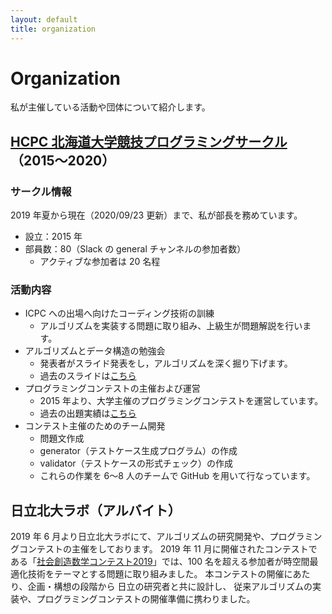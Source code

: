 ```yaml
---
layout: default
title: organization
---
```


# Organization
私が主催している活動や団体について紹介します。

## [HCPC 北海道大学競技プログラミングサークル](https://hcpc-hokudai.github.io/)（2015〜2020）

### サークル情報

2019 年夏から現在（2020/09/23 更新）まで、私が部長を務めています。

- 設立：2015 年
- 部員数：80（Slack の general チャンネルの参加者数）
    - アクティブな参加者は 20 名程

### 活動内容
- ICPC への出場へ向けたコーディング技術の訓練
    - アルゴリズムを実装する問題に取り組み、上級生が問題解説を行います。
- アルゴリズムとデータ構造の勉強会
    - 発表者がスライド発表をし，アルゴリズムを深く掘り下げます。
    - 過去のスライドは[こちら](https://hcpc-hokudai.github.io/activities.html)
- プログラミングコンテストの主催および運営
    - 2015 年より、大学主催のプログラミングコンテストを運営しています。
    - 過去の出題実績は[こちら](https://hcpc-hokudai.github.io/activities.html)
- コンテスト主催のためのチーム開発
    - 問題文作成
    - generator（テストケース生成プログラム）の作成
    - validator（テストケースの形式チェック）の作成
    - これらの作業を 6〜8 人のチームで GitHub を用いて行なっています。

## 日立北大ラボ（アルバイト）
2019 年 6 月より日立北大ラボにて、アルゴリズムの研究開発や、プログラミングコンテストの主催をしております。
2019 年 11 月に開催されたコンテストである「[社会創造数学コンテスト2019](https://www.es.hokudai.ac.jp/news/2019-11-01-hitachi/)」では、100 名を超える参加者が時空間最適化技術をテーマとする問題に取り組みました。
本コンテストの開催にあたり、企画・構想の段階から
日立の研究者と共に設計し、
従来アルゴリズムの実装や、プログラミングコンテストの開催準備に携わりました。
